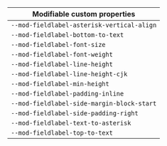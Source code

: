 | Modifiable custom properties               |
| ------------------------------------------ |
| `--mod-fieldlabel-asterisk-vertical-align` |
| `--mod-fieldlabel-bottom-to-text`          |
| `--mod-fieldlabel-font-size`               |
| `--mod-fieldlabel-font-weight`             |
| `--mod-fieldlabel-line-height`             |
| `--mod-fieldlabel-line-height-cjk`         |
| `--mod-fieldlabel-min-height`              |
| `--mod-fieldlabel-padding-inline`          |
| `--mod-fieldlabel-side-margin-block-start` |
| `--mod-fieldlabel-side-padding-right`      |
| `--mod-fieldlabel-text-to-asterisk`        |
| `--mod-fieldlabel-top-to-text`             |
